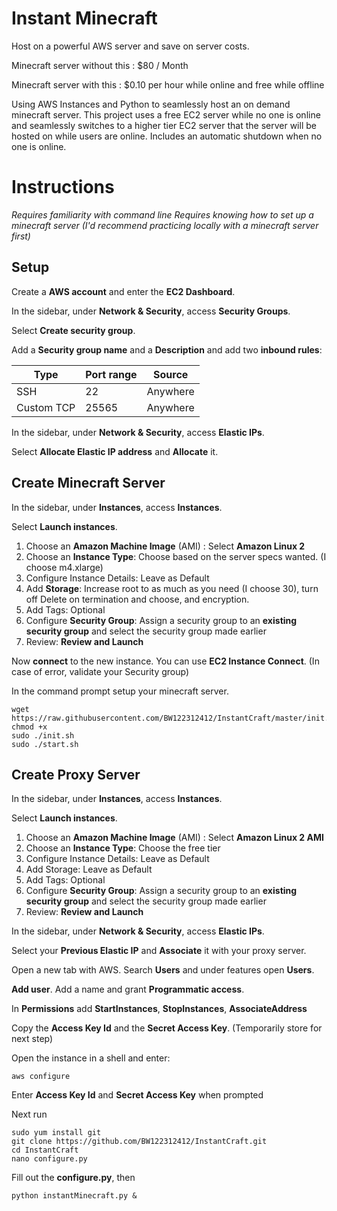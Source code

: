 # Instant Minecraft
Host on a powerful AWS server and save on server costs.

Minecraft server without this   : $80 / Month

Minecraft server with this      : $0.10 per hour while online and free while offline

Using AWS Instances and Python to seamlessly host an on demand minecraft server. This project uses a free EC2 server while no one is online and seamlessly switches to a higher tier EC2 server that the server will be hosted on while users are online. Includes an automatic shutdown when no one is online.

# Instructions
*Requires familiarity with command line*
*Requires knowing how to set up a minecraft server (I'd recommend practicing locally with a minecraft server first)*

## Setup

Create a **AWS account** and enter the **EC2 Dashboard**.

In the sidebar, under **Network & Security**, access **Security Groups**.

Select **Create security group**.

Add a **Security group name** and a **Description** and add two **inbound rules**:

|Type | Port range | Source|
|-|-|-|
|SSH | 22 | Anywhere|
|Custom TCP | 25565 | Anywhere|

In the sidebar, under **Network & Security**, access **Elastic IPs**.

Select **Allocate Elastic IP address** and **Allocate** it.

## Create Minecraft Server

In the sidebar, under **Instances**, access **Instances**.

Select **Launch instances**.
1. Choose an **Amazon Machine Image** (AMI) : Select **Amazon Linux 2**
2. Choose an **Instance Type**: Choose based on the server specs wanted. (I choose m4.xlarge)
3. Configure Instance Details: Leave as Default
4. Add **Storage**: Increase root to as much as you need (I choose 30), turn off Delete on termination and choose, and encryption.
5. Add Tags: Optional
6. Configure **Security Group**: Assign a security group to an **existing security group** and select the security group made earlier
7. Review: **Review and Launch**

Now **connect** to the new instance. You can use **EC2 Instance Connect**. (In case of error, validate your Security group)



In the command prompt setup your minecraft server.

    wget https://raw.githubusercontent.com/BW122312412/InstantCraft/master/init.sh
    chmod +x 
    sudo ./init.sh
    sudo ./start.sh
    

## Create Proxy Server
In the sidebar, under **Instances**, access **Instances**.

Select **Launch instances**.
1. Choose an **Amazon Machine Image** (AMI) : Select **Amazon Linux 2 AMI**
2. Choose an **Instance Type**: Choose the free tier
3. Configure Instance Details: Leave as Default
4. Add Storage: Leave as Default
5. Add Tags: Optional
6. Configure **Security Group**: Assign a security group to an **existing security group** and select the security group made earlier
7. Review: **Review and Launch**

In the sidebar, under **Network & Security**, access **Elastic IPs**.

Select your **Previous Elastic IP** and **Associate** it with your proxy server.

Open a new tab with AWS. Search **Users** and under features open **Users**.

**Add user**. Add a name and grant **Programmatic access**.

In **Permissions** add **StartInstances**, **StopInstances**, **AssociateAddress**

Copy the **Access Key Id** and the **Secret Access Key**. (Temporarily store for next step)

Open the instance in a shell and enter:
    
    aws configure

Enter **Access Key Id** and **Secret Access Key** when prompted

Next run

    sudo yum install git
    git clone https://github.com/BW122312412/InstantCraft.git
    cd InstantCraft
    nano configure.py

Fill out the **configure.py**, then

    python instantMinecraft.py & 